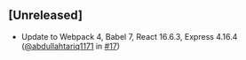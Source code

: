 ## [Unreleased]

* Update to Webpack 4, Babel 7, React 16.6.3, Express 4.16.4 ([@abdullahtariq1171](https://github.com/abdullahtariq1171) in [#17](https://github.com/kevin-wynn/reactjs-express-generator/pull/17))

